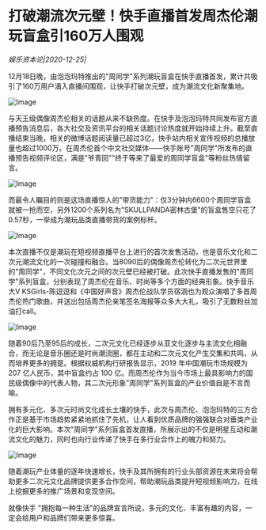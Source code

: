 # 打破潮流次元壁！快手直播首发周杰伦潮玩盲盒引160万人围观

*娱乐资本论|2020-12-25|*

12月18日晚，由泡泡玛特推出的"周同学"系列潮玩盲盒在快手直播首发，累计共吸引了160万用户涌入直播间围观，让快手打破次元壁，成为潮流文化新聚集地。

![Image](https://p3.pstatp.com/large/pgc-image/7eb4cac6851c471c80d4c02378377dd0)

与天王级偶像周杰伦相关的话题从来不缺热度。在快手及泡泡玛特共同发布官方直播预告消息后，各大社交及资讯平台的相关话题讨论热度就开始持续上升。截至直播结束当晚，相关的微博话题阅读量已超过3亿，快手站内相关宣传视频的总播放量也超过1000万。在周杰伦首个中文社交媒体——快手账号"周同学"所发布的直播预告视频评论区，满是"爷青回""终于等来了最爱的周同学盲盒"等粉丝热情留言。

![Image](https://p3.pstatp.com/large/pgc-image/3e212761e9894596a3be20ede4a7d0ed)

而最令人瞩目的则是这场直播惊人的"带货能力"：仅3分钟内6600个周同学盲盒就被一抢而空，另外1200个系列名为"SKULLPANDA密林古堡"的盲盒售空只花了0.57秒，一举成为潮玩品类直播带货的案例标杆。

![Image](https://p3.pstatp.com/large/pgc-image/12cdb534f83f4eabb8e20d31d012814e)

本次直播不仅是潮玩在短视频直播平台上进行的首次发售活动，也是音乐文化和二次元潮流文化的一次碰撞和融合。当8090后的偶像周杰伦转化为二次元世界里的"周同学"，不同文化次元之间的次元壁已经被打破。此次快手直播发售的"周同学"系列盲盒，分别表现了周杰伦在音乐、时尚等多个方面的经典形象。快手音乐大V KSGirls-陈逗逗和《中国好声音》周杰伦战队学员宿涵也为观众演唱了多首周杰伦热门歌曲，并送出包括周杰伦亲笔签名海报等众多大大礼，吸引了无数粉丝加油打call。

![Image](https://p3.pstatp.com/large/pgc-image/ea1b0a6395c24f109acac0d028c90c12)

随着90后乃至95后的成长，二次元文化已经逐步从亚文化逐步与主流文化相融合，而无论是音乐圈还是时尚潮流圈，都在主动和二次元文化产生交集和共鸣，从而培养更多的拥趸。根据权威机构行研报告显示，2019 年中国潮玩市场规模为 207 亿人民币，其中盲盒约占 100 亿。而周杰伦作为当今市场上最具影响力的国民级偶像中的代表人物，其二次元形象"周同学"系列盲盒的产业价值自是不言而喻。

拥有多元化、多次元时尚文化成长土壤的快手，此次与周杰伦、泡泡玛特的三方合作正是基于市场趋势紧紧地抓住了先机，让人看到优质品牌的强强联合对垂类产业化的巨大影响。本次"周同学"系列盲盒首发直播，所展示出的不仅是明星互动和潮流文化的魅力，同时也向行业传递了快手在多行业合作上的魄力和努力。

![Image](https://p3.pstatp.com/large/pgc-image/e20c6e92e9844c378ec0808e9a550fba)

随着潮玩产业体量的逐年快速增长，快手及其所拥有的行业头部资源在未来将会帮助更多二次元文化品牌提供更多合作空间，帮助潮玩品类提升短视频影响力，在线上挖掘更多的推广场景和变现空间。

就像快手 "拥抱每一种生活"的品牌宣言所说，多元的文化、丰富有趣的内容，一定会给用户和品牌们带来更多惊喜。

